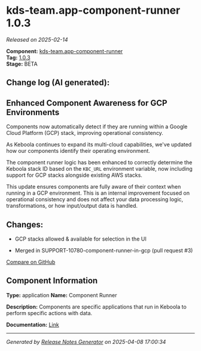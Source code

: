 #  kds-team.app-component-runner 1.0.3

_Released on 2025-02-14_

**Component:** [kds-team.app-component-runner](https://github.com/keboola/component-component-runner)  
**Tag:** [1.0.3](https://github.com/keboola/component-component-runner/releases/tag/1.0.3)  
**Stage:** BETA


## Change log (AI generated):
## Enhanced Component Awareness for GCP Environments
Components now automatically detect if they are running within a Google Cloud Platform (GCP) stack, improving operational consistency.

As Keboola continues to expand its multi-cloud capabilities, we've updated how our components identify their operating environment.

The component runner logic has been enhanced to correctly determine the Keboola stack ID based on the `KBC_URL` environment variable, now including support for GCP stacks alongside existing AWS stacks.

This update ensures components are fully aware of their context when running in a GCP environment. This is an internal improvement focused on operational consistency and does not affect your data processing logic, transformations, or how input/output data is handled.



## Changes:



- GCP stacks allowed & available for selection in the UI 




- Merged in SUPPORT-10780-component-runner-in-gcp (pull request #3) 



[Compare on GitHub](https://github.com/keboola/component-component-runner/compare/1.0.2...1.0.3)



## Component Information
**Type:** application
**Name:** Component Runner

**Description:** Components are specific applications that run in Keboola to perform specific actions with data.


**Documentation:** [Link](https://github.com/keboola/component-component-runner/blob/main/README.md)



---
_Generated by [Release Notes Generator](https://github.com/keboola/release-notes-generator)
on 2025-04-08 17:00:34_